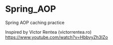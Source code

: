 # Spring_AOP
Spring AOP caching practice

Inspired by Victor Rentea (victorrentea.ro)
https://www.youtube.com/watch?v=HbbvyZh3IZo
